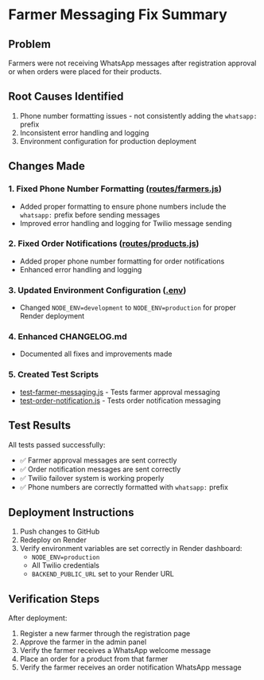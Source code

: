 # Farmer Messaging Fix Summary

## Problem
Farmers were not receiving WhatsApp messages after registration approval or when orders were placed for their products.

## Root Causes Identified
1. Phone number formatting issues - not consistently adding the `whatsapp:` prefix
2. Inconsistent error handling and logging
3. Environment configuration for production deployment

## Changes Made

### 1. Fixed Phone Number Formatting ([routes/farmers.js](file:///C:/Users/nihan/OneDrive/Desktop/hackathon/farmerproject/routes/farmers.js))
- Added proper formatting to ensure phone numbers include the `whatsapp:` prefix before sending messages
- Improved error handling and logging for Twilio message sending

### 2. Fixed Order Notifications ([routes/products.js](file:///C:/Users/nihan/OneDrive/Desktop/hackathon/farmerproject/routes/products.js))
- Added proper phone number formatting for order notifications
- Enhanced error handling and logging

### 3. Updated Environment Configuration ([.env](file:///C:/Users/nihan/OneDrive/Desktop/hackathon/farmerproject/.env))
- Changed `NODE_ENV=development` to `NODE_ENV=production` for proper Render deployment

### 4. Enhanced CHANGELOG.md
- Documented all fixes and improvements made

### 5. Created Test Scripts
- [test-farmer-messaging.js](file:///C:/Users/nihan/OneDrive/Desktop/hackathon/farmerproject/test-farmer-messaging.js) - Tests farmer approval messaging
- [test-order-notification.js](file:///C:/Users/nihan/OneDrive/Desktop/hackathon/farmerproject/test-order-notification.js) - Tests order notification messaging

## Test Results
All tests passed successfully:
- ✅ Farmer approval messages are sent correctly
- ✅ Order notification messages are sent correctly
- ✅ Twilio failover system is working properly
- ✅ Phone numbers are correctly formatted with `whatsapp:` prefix

## Deployment Instructions
1. Push changes to GitHub
2. Redeploy on Render
3. Verify environment variables are set correctly in Render dashboard:
   - `NODE_ENV=production`
   - All Twilio credentials
   - `BACKEND_PUBLIC_URL` set to your Render URL

## Verification Steps
After deployment:
1. Register a new farmer through the registration page
2. Approve the farmer in the admin panel
3. Verify the farmer receives a WhatsApp welcome message
4. Place an order for a product from that farmer
5. Verify the farmer receives an order notification WhatsApp message